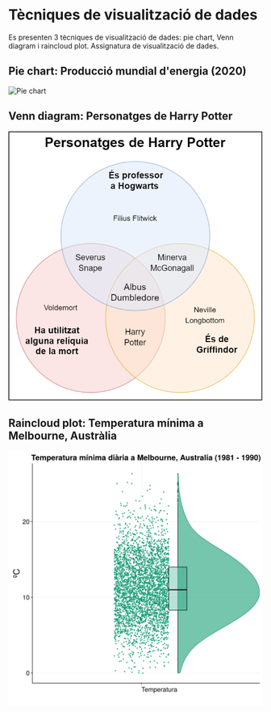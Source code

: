 # Tècniques de visualització de dades

Es presenten 3 tècniques de visualització de dades: pie chart, Venn diagram i raincloud plot.
Assignatura de visualització de dades.


## Pie chart: Producció mundial d'energia (2020)
![Pie chart](/docs/assets/ProduccióMundialEnergia.png)

## Venn diagram: Personatges de Harry Potter
![Venn diagram](/docs/assets/PersonatgesHarryPotter.png)

## Raincloud plot: Temperatura mínima a Melbourne, Austràlia
![Raincloud plot](/docs/assets/TemperaturaMelbourne.png)
